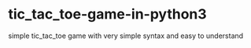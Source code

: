 # tic_tac_toe-game-in-python3
simple tic_tac_toe game with very simple syntax and easy to understand
